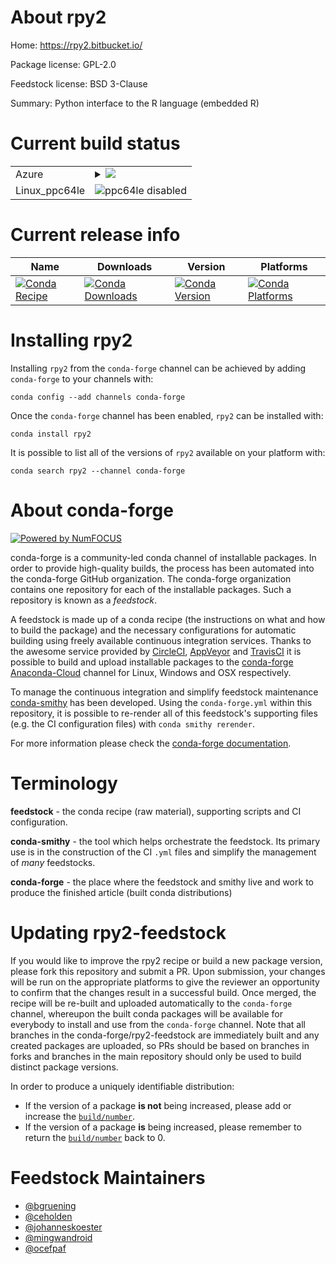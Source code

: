 About rpy2
==========

Home: https://rpy2.bitbucket.io/

Package license: GPL-2.0

Feedstock license: BSD 3-Clause

Summary: Python interface to the R language (embedded R)



Current build status
====================


<table>
    
  <tr>
    <td>Azure</td>
    <td>
      <details>
        <summary>
          <a href="https://dev.azure.com/conda-forge/feedstock-builds/_build/latest?definitionId=4313&branchName=master">
            <img src="https://dev.azure.com/conda-forge/feedstock-builds/_apis/build/status/rpy2-feedstock?branchName=master">
          </a>
        </summary>
        <table>
          <thead><tr><th>Variant</th><th>Status</th></tr></thead>
          <tbody><tr>
              <td>linux_numpy1.14python3.6.____cpythonr_base3.5.1</td>
              <td>
                <a href="https://dev.azure.com/conda-forge/feedstock-builds/_build/latest?definitionId=4313&branchName=master">
                  <img src="https://dev.azure.com/conda-forge/feedstock-builds/_apis/build/status/rpy2-feedstock?branchName=master&jobName=linux&configuration=linux_numpy1.14python3.6.____cpythonr_base3.5.1" alt="variant">
                </a>
              </td>
            </tr><tr>
              <td>linux_numpy1.14python3.6.____cpythonr_base3.6</td>
              <td>
                <a href="https://dev.azure.com/conda-forge/feedstock-builds/_build/latest?definitionId=4313&branchName=master">
                  <img src="https://dev.azure.com/conda-forge/feedstock-builds/_apis/build/status/rpy2-feedstock?branchName=master&jobName=linux&configuration=linux_numpy1.14python3.6.____cpythonr_base3.6" alt="variant">
                </a>
              </td>
            </tr><tr>
              <td>linux_numpy1.14python3.7.____cpythonr_base3.5.1</td>
              <td>
                <a href="https://dev.azure.com/conda-forge/feedstock-builds/_build/latest?definitionId=4313&branchName=master">
                  <img src="https://dev.azure.com/conda-forge/feedstock-builds/_apis/build/status/rpy2-feedstock?branchName=master&jobName=linux&configuration=linux_numpy1.14python3.7.____cpythonr_base3.5.1" alt="variant">
                </a>
              </td>
            </tr><tr>
              <td>linux_numpy1.14python3.7.____cpythonr_base3.6</td>
              <td>
                <a href="https://dev.azure.com/conda-forge/feedstock-builds/_build/latest?definitionId=4313&branchName=master">
                  <img src="https://dev.azure.com/conda-forge/feedstock-builds/_apis/build/status/rpy2-feedstock?branchName=master&jobName=linux&configuration=linux_numpy1.14python3.7.____cpythonr_base3.6" alt="variant">
                </a>
              </td>
            </tr><tr>
              <td>linux_numpy1.14python3.8.____cpythonr_base3.5.1</td>
              <td>
                <a href="https://dev.azure.com/conda-forge/feedstock-builds/_build/latest?definitionId=4313&branchName=master">
                  <img src="https://dev.azure.com/conda-forge/feedstock-builds/_apis/build/status/rpy2-feedstock?branchName=master&jobName=linux&configuration=linux_numpy1.14python3.8.____cpythonr_base3.5.1" alt="variant">
                </a>
              </td>
            </tr><tr>
              <td>linux_numpy1.14python3.8.____cpythonr_base3.6</td>
              <td>
                <a href="https://dev.azure.com/conda-forge/feedstock-builds/_build/latest?definitionId=4313&branchName=master">
                  <img src="https://dev.azure.com/conda-forge/feedstock-builds/_apis/build/status/rpy2-feedstock?branchName=master&jobName=linux&configuration=linux_numpy1.14python3.8.____cpythonr_base3.6" alt="variant">
                </a>
              </td>
            </tr><tr>
              <td>linux_numpy1.18python3.6.____73_pypyr_base3.5.1</td>
              <td>
                <a href="https://dev.azure.com/conda-forge/feedstock-builds/_build/latest?definitionId=4313&branchName=master">
                  <img src="https://dev.azure.com/conda-forge/feedstock-builds/_apis/build/status/rpy2-feedstock?branchName=master&jobName=linux&configuration=linux_numpy1.18python3.6.____73_pypyr_base3.5.1" alt="variant">
                </a>
              </td>
            </tr><tr>
              <td>linux_numpy1.18python3.6.____73_pypyr_base3.6</td>
              <td>
                <a href="https://dev.azure.com/conda-forge/feedstock-builds/_build/latest?definitionId=4313&branchName=master">
                  <img src="https://dev.azure.com/conda-forge/feedstock-builds/_apis/build/status/rpy2-feedstock?branchName=master&jobName=linux&configuration=linux_numpy1.18python3.6.____73_pypyr_base3.6" alt="variant">
                </a>
              </td>
            </tr><tr>
              <td>osx_numpy1.14python3.6.____cpythonr_base3.5.1</td>
              <td>
                <a href="https://dev.azure.com/conda-forge/feedstock-builds/_build/latest?definitionId=4313&branchName=master">
                  <img src="https://dev.azure.com/conda-forge/feedstock-builds/_apis/build/status/rpy2-feedstock?branchName=master&jobName=osx&configuration=osx_numpy1.14python3.6.____cpythonr_base3.5.1" alt="variant">
                </a>
              </td>
            </tr><tr>
              <td>osx_numpy1.14python3.6.____cpythonr_base3.6</td>
              <td>
                <a href="https://dev.azure.com/conda-forge/feedstock-builds/_build/latest?definitionId=4313&branchName=master">
                  <img src="https://dev.azure.com/conda-forge/feedstock-builds/_apis/build/status/rpy2-feedstock?branchName=master&jobName=osx&configuration=osx_numpy1.14python3.6.____cpythonr_base3.6" alt="variant">
                </a>
              </td>
            </tr><tr>
              <td>osx_numpy1.14python3.7.____cpythonr_base3.5.1</td>
              <td>
                <a href="https://dev.azure.com/conda-forge/feedstock-builds/_build/latest?definitionId=4313&branchName=master">
                  <img src="https://dev.azure.com/conda-forge/feedstock-builds/_apis/build/status/rpy2-feedstock?branchName=master&jobName=osx&configuration=osx_numpy1.14python3.7.____cpythonr_base3.5.1" alt="variant">
                </a>
              </td>
            </tr><tr>
              <td>osx_numpy1.14python3.7.____cpythonr_base3.6</td>
              <td>
                <a href="https://dev.azure.com/conda-forge/feedstock-builds/_build/latest?definitionId=4313&branchName=master">
                  <img src="https://dev.azure.com/conda-forge/feedstock-builds/_apis/build/status/rpy2-feedstock?branchName=master&jobName=osx&configuration=osx_numpy1.14python3.7.____cpythonr_base3.6" alt="variant">
                </a>
              </td>
            </tr><tr>
              <td>osx_numpy1.14python3.8.____cpythonr_base3.5.1</td>
              <td>
                <a href="https://dev.azure.com/conda-forge/feedstock-builds/_build/latest?definitionId=4313&branchName=master">
                  <img src="https://dev.azure.com/conda-forge/feedstock-builds/_apis/build/status/rpy2-feedstock?branchName=master&jobName=osx&configuration=osx_numpy1.14python3.8.____cpythonr_base3.5.1" alt="variant">
                </a>
              </td>
            </tr><tr>
              <td>osx_numpy1.14python3.8.____cpythonr_base3.6</td>
              <td>
                <a href="https://dev.azure.com/conda-forge/feedstock-builds/_build/latest?definitionId=4313&branchName=master">
                  <img src="https://dev.azure.com/conda-forge/feedstock-builds/_apis/build/status/rpy2-feedstock?branchName=master&jobName=osx&configuration=osx_numpy1.14python3.8.____cpythonr_base3.6" alt="variant">
                </a>
              </td>
            </tr><tr>
              <td>osx_numpy1.18python3.6.____73_pypyr_base3.5.1</td>
              <td>
                <a href="https://dev.azure.com/conda-forge/feedstock-builds/_build/latest?definitionId=4313&branchName=master">
                  <img src="https://dev.azure.com/conda-forge/feedstock-builds/_apis/build/status/rpy2-feedstock?branchName=master&jobName=osx&configuration=osx_numpy1.18python3.6.____73_pypyr_base3.5.1" alt="variant">
                </a>
              </td>
            </tr><tr>
              <td>osx_numpy1.18python3.6.____73_pypyr_base3.6</td>
              <td>
                <a href="https://dev.azure.com/conda-forge/feedstock-builds/_build/latest?definitionId=4313&branchName=master">
                  <img src="https://dev.azure.com/conda-forge/feedstock-builds/_apis/build/status/rpy2-feedstock?branchName=master&jobName=osx&configuration=osx_numpy1.18python3.6.____73_pypyr_base3.6" alt="variant">
                </a>
              </td>
            </tr><tr>
              <td>win_python3.6.____cpythonr_base3.5.1</td>
              <td>
                <a href="https://dev.azure.com/conda-forge/feedstock-builds/_build/latest?definitionId=4313&branchName=master">
                  <img src="https://dev.azure.com/conda-forge/feedstock-builds/_apis/build/status/rpy2-feedstock?branchName=master&jobName=win&configuration=win_python3.6.____cpythonr_base3.5.1" alt="variant">
                </a>
              </td>
            </tr><tr>
              <td>win_python3.6.____cpythonr_base3.6</td>
              <td>
                <a href="https://dev.azure.com/conda-forge/feedstock-builds/_build/latest?definitionId=4313&branchName=master">
                  <img src="https://dev.azure.com/conda-forge/feedstock-builds/_apis/build/status/rpy2-feedstock?branchName=master&jobName=win&configuration=win_python3.6.____cpythonr_base3.6" alt="variant">
                </a>
              </td>
            </tr><tr>
              <td>win_python3.7.____cpythonr_base3.5.1</td>
              <td>
                <a href="https://dev.azure.com/conda-forge/feedstock-builds/_build/latest?definitionId=4313&branchName=master">
                  <img src="https://dev.azure.com/conda-forge/feedstock-builds/_apis/build/status/rpy2-feedstock?branchName=master&jobName=win&configuration=win_python3.7.____cpythonr_base3.5.1" alt="variant">
                </a>
              </td>
            </tr><tr>
              <td>win_python3.7.____cpythonr_base3.6</td>
              <td>
                <a href="https://dev.azure.com/conda-forge/feedstock-builds/_build/latest?definitionId=4313&branchName=master">
                  <img src="https://dev.azure.com/conda-forge/feedstock-builds/_apis/build/status/rpy2-feedstock?branchName=master&jobName=win&configuration=win_python3.7.____cpythonr_base3.6" alt="variant">
                </a>
              </td>
            </tr><tr>
              <td>win_python3.8.____cpythonr_base3.5.1</td>
              <td>
                <a href="https://dev.azure.com/conda-forge/feedstock-builds/_build/latest?definitionId=4313&branchName=master">
                  <img src="https://dev.azure.com/conda-forge/feedstock-builds/_apis/build/status/rpy2-feedstock?branchName=master&jobName=win&configuration=win_python3.8.____cpythonr_base3.5.1" alt="variant">
                </a>
              </td>
            </tr><tr>
              <td>win_python3.8.____cpythonr_base3.6</td>
              <td>
                <a href="https://dev.azure.com/conda-forge/feedstock-builds/_build/latest?definitionId=4313&branchName=master">
                  <img src="https://dev.azure.com/conda-forge/feedstock-builds/_apis/build/status/rpy2-feedstock?branchName=master&jobName=win&configuration=win_python3.8.____cpythonr_base3.6" alt="variant">
                </a>
              </td>
            </tr>
          </tbody>
        </table>
      </details>
    </td>
  </tr>
  <tr>
    <td>Linux_ppc64le</td>
    <td>
      <img src="https://img.shields.io/badge/ppc64le-disabled-lightgrey.svg" alt="ppc64le disabled">
    </td>
  </tr>
</table>

Current release info
====================

| Name | Downloads | Version | Platforms |
| --- | --- | --- | --- |
| [![Conda Recipe](https://img.shields.io/badge/recipe-rpy2-green.svg)](https://anaconda.org/conda-forge/rpy2) | [![Conda Downloads](https://img.shields.io/conda/dn/conda-forge/rpy2.svg)](https://anaconda.org/conda-forge/rpy2) | [![Conda Version](https://img.shields.io/conda/vn/conda-forge/rpy2.svg)](https://anaconda.org/conda-forge/rpy2) | [![Conda Platforms](https://img.shields.io/conda/pn/conda-forge/rpy2.svg)](https://anaconda.org/conda-forge/rpy2) |

Installing rpy2
===============

Installing `rpy2` from the `conda-forge` channel can be achieved by adding `conda-forge` to your channels with:

```
conda config --add channels conda-forge
```

Once the `conda-forge` channel has been enabled, `rpy2` can be installed with:

```
conda install rpy2
```

It is possible to list all of the versions of `rpy2` available on your platform with:

```
conda search rpy2 --channel conda-forge
```


About conda-forge
=================

[![Powered by NumFOCUS](https://img.shields.io/badge/powered%20by-NumFOCUS-orange.svg?style=flat&colorA=E1523D&colorB=007D8A)](http://numfocus.org)

conda-forge is a community-led conda channel of installable packages.
In order to provide high-quality builds, the process has been automated into the
conda-forge GitHub organization. The conda-forge organization contains one repository
for each of the installable packages. Such a repository is known as a *feedstock*.

A feedstock is made up of a conda recipe (the instructions on what and how to build
the package) and the necessary configurations for automatic building using freely
available continuous integration services. Thanks to the awesome service provided by
[CircleCI](https://circleci.com/), [AppVeyor](https://www.appveyor.com/)
and [TravisCI](https://travis-ci.com/) it is possible to build and upload installable
packages to the [conda-forge](https://anaconda.org/conda-forge)
[Anaconda-Cloud](https://anaconda.org/) channel for Linux, Windows and OSX respectively.

To manage the continuous integration and simplify feedstock maintenance
[conda-smithy](https://github.com/conda-forge/conda-smithy) has been developed.
Using the ``conda-forge.yml`` within this repository, it is possible to re-render all of
this feedstock's supporting files (e.g. the CI configuration files) with ``conda smithy rerender``.

For more information please check the [conda-forge documentation](https://conda-forge.org/docs/).

Terminology
===========

**feedstock** - the conda recipe (raw material), supporting scripts and CI configuration.

**conda-smithy** - the tool which helps orchestrate the feedstock.
                   Its primary use is in the construction of the CI ``.yml`` files
                   and simplify the management of *many* feedstocks.

**conda-forge** - the place where the feedstock and smithy live and work to
                  produce the finished article (built conda distributions)


Updating rpy2-feedstock
=======================

If you would like to improve the rpy2 recipe or build a new
package version, please fork this repository and submit a PR. Upon submission,
your changes will be run on the appropriate platforms to give the reviewer an
opportunity to confirm that the changes result in a successful build. Once
merged, the recipe will be re-built and uploaded automatically to the
`conda-forge` channel, whereupon the built conda packages will be available for
everybody to install and use from the `conda-forge` channel.
Note that all branches in the conda-forge/rpy2-feedstock are
immediately built and any created packages are uploaded, so PRs should be based
on branches in forks and branches in the main repository should only be used to
build distinct package versions.

In order to produce a uniquely identifiable distribution:
 * If the version of a package **is not** being increased, please add or increase
   the [``build/number``](https://conda.io/docs/user-guide/tasks/build-packages/define-metadata.html#build-number-and-string).
 * If the version of a package **is** being increased, please remember to return
   the [``build/number``](https://conda.io/docs/user-guide/tasks/build-packages/define-metadata.html#build-number-and-string)
   back to 0.

Feedstock Maintainers
=====================

* [@bgruening](https://github.com/bgruening/)
* [@ceholden](https://github.com/ceholden/)
* [@johanneskoester](https://github.com/johanneskoester/)
* [@mingwandroid](https://github.com/mingwandroid/)
* [@ocefpaf](https://github.com/ocefpaf/)

